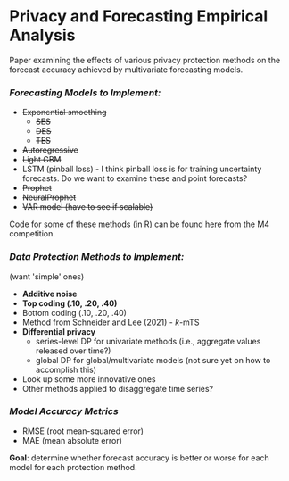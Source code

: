 # Privacy and Forecasting Empirical Analysis

Paper examining the effects of various privacy protection methods on the forecast accuracy achieved by multivariate forecasting models.

### *Forecasting Models to Implement:*

* ~~Exponential smoothing~~
   - ~~SES~~
   - ~~DES~~
   - ~~TES~~
* ~~Autoregressive~~
* ~~Light GBM~~
* LSTM (pinball loss) - I think pinball loss is for training uncertainty forecasts. Do we want to examine these and point forecasts?
* ~~Prophet~~
* ~~NeuralProphet~~
* ~~VAR model (have to see if scalable)~~

Code for some of these methods (in R) can be found [here](https://github.com/Mcompetitions/M4-methods) from the M4 competition.

### *Data Protection Methods to Implement:*

(want 'simple' ones)

* **Additive noise**
* **Top coding (.10, .20, .40)**
* Bottom coding (.10, .20, .40)
* Method from Schneider and Lee (2021) - *k*-mTS
* **Differential privacy**
   * series-level DP for univariate methods (i.e., aggregate values released over time?)
   * global DP for global/multivariate models (not sure yet on how to accomplish this)
* Look up some more innovative ones
* Other methods applied to disaggregate time series?

### *Model Accuracy Metrics*

* RMSE (root mean-squared error)
* MAE (mean absolute error)

**Goal**: determine whether forecast accuracy is better or worse for each model for each protection method.
